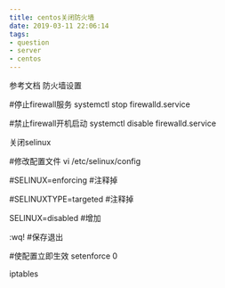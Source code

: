 ```yaml
---
title: centos关闭防火墙
date: 2019-03-11 22:06:14
tags: 
- question
- server
- centos
---
```

参考文档
防火墙设置

#停止firewall服务 systemctl stop firewalld.service

#禁止firewall开机启动 systemctl disable firewalld.service




关闭selinux

#修改配置文件 vi /etc/selinux/config

#SELINUX=enforcing #注释掉

#SELINUXTYPE=targeted #注释掉

SELINUX=disabled #增加

:wq! #保存退出

#使配置立即生效 setenforce 0

iptables